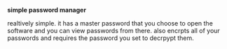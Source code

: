 
**simple password manager**



realtively simple. it has a master password that you choose to open the software and you can view passwords from there.
also encrpts all of your passwords and requires the password you set to decrpypt them.
